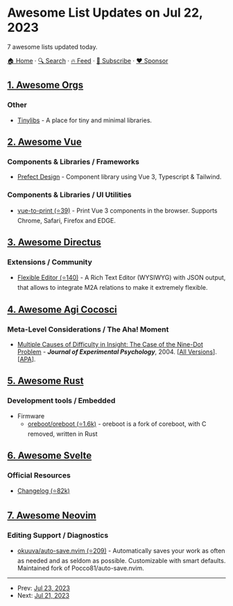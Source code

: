 # Awesome List Updates on Jul 22, 2023

7 awesome lists updated today.

[🏠 Home](/README.md) · [🔍 Search](https://www.trackawesomelist.com/search/) · [🔥 Feed](https://www.trackawesomelist.com/rss.xml) · [📮 Subscribe](https://trackawesomelist.us17.list-manage.com/subscribe?u=d2f0117aa829c83a63ec63c2f&id=36a103854c) · [❤️  Sponsor](https://github.com/sponsors/theowenyoung)



## [1. Awesome Orgs](/content/beansource/awesome-orgs/README.md)

### Other

*   [Tinylibs](https://github.com/tinylibs) - A place for tiny and minimal libraries.

## [2. Awesome Vue](/content/vuejs/awesome-vue/README.md)

### Components & Libraries / Frameworks

*   [Prefect Design](https://prefect-design.netlify.app/) - Component library using Vue 3, Typescript & Tailwind.

### Components & Libraries / UI Utilities

*   [vue-to-print (⭐39)](https://github.com/siaikin/vue-to-print) - Print Vue 3 components in the browser. Supports Chrome, Safari, Firefox and EDGE.

## [3. Awesome Directus](/content/directus-community/awesome-directus/README.md)

### Extensions / Community

*   [Flexible Editor (⭐140)](https://github.com/formfcw/directus-extension-flexible-editor) - A Rich Text Editor (WYSIWYG) with JSON output, that allows to integrate M2A relations to make it extremely flexible.

## [4. Awesome Agi Cocosci](/content/YuzheSHI/awesome-agi-cocosci/README.md)

### Meta-Level Considerations / The Aha! Moment

*   [Multiple Causes of Difficulty in Insight: The Case of the Nine-Dot Problem](https://www.researchgate.net/profile/Trina-Kershaw/publication/8909474_Multiple_Causes_of_Difficulty_in_Insight_The_Case_of_the_Nine-Dot_Problem/links/55dca27e08aeb38e8a8d23b6/Multiple-Causes-of-Difficulty-in-Insight-The-Case-of-the-Nine-Dot-Problem.pdf) - ***Journal of Experimental Psychology***, 2004. \[[All Versions](https://scholar.google.com/scholar?cluster=15600199808825346018\&hl=en\&as_sdt=0,5)]. \[[APA](https://psycnet.apa.org/record/2003-10949-001)].

## [5. Awesome Rust](/content/rust-unofficial/awesome-rust/README.md)

### Development tools / Embedded

*   Firmware
    *   [oreboot/oreboot (⭐1.6k)](https://github.com/oreboot/oreboot) - oreboot is a fork of coreboot, with C removed, written in Rust

## [6. Awesome Svelte](/content/TheComputerM/awesome-svelte/README.md)

### Official Resources

*   [Changelog (⭐82k)](https://github.com/sveltejs/svelte/blob/master/packages/svelte/CHANGELOG.md)

## [7. Awesome Neovim](/content/rockerBOO/awesome-neovim/README.md)

### Editing Support / Diagnostics

*   [okuuva/auto-save.nvim (⭐209)](https://github.com/okuuva/auto-save.nvim) - Automatically saves your work as often as needed and as seldom as possible. Customizable with smart defaults. Maintained fork of Pocco81/auto-save.nvim.

---

- Prev: [Jul 23, 2023](/content/2023/07/23/README.md)
- Next: [Jul 21, 2023](/content/2023/07/21/README.md)